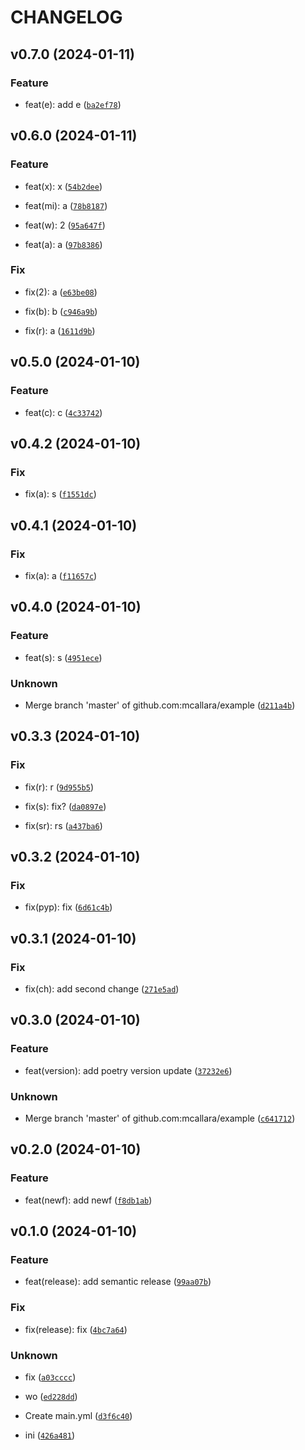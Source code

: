 # CHANGELOG



## v0.7.0 (2024-01-11)

### Feature

* feat(e): add e ([`ba2ef78`](https://github.com/mcallara/example/commit/ba2ef782c90b7543a5e3605e65c0a9eb3e62555a))


## v0.6.0 (2024-01-11)

### Feature

* feat(x): x ([`54b2dee`](https://github.com/mcallara/example/commit/54b2dee5ad1aef521f55405b78926cf772f397da))

* feat(mi): a ([`78b8187`](https://github.com/mcallara/example/commit/78b81870a7bcd57ec3fab863de352cbe20dcf7b6))

* feat(w): 2 ([`95a647f`](https://github.com/mcallara/example/commit/95a647f956cbe9dda1625dfa40f876aa738a6d13))

* feat(a): a ([`97b8386`](https://github.com/mcallara/example/commit/97b8386d12bbba5fea8b0ce62e79e707c30a9dc6))

### Fix

* fix(2): a ([`e63be08`](https://github.com/mcallara/example/commit/e63be08aeda2e14939e4b1152e16e6df83896443))

* fix(b): b ([`c946a9b`](https://github.com/mcallara/example/commit/c946a9be7328be691f48a4af1998a70bd4f7b256))

* fix(r): a ([`1611d9b`](https://github.com/mcallara/example/commit/1611d9bb949be26a62fec2685e23916e13d9b89c))


## v0.5.0 (2024-01-10)

### Feature

* feat(c): c ([`4c33742`](https://github.com/mcallara/example/commit/4c33742c66934546206dfbf31659e9af4c30c695))


## v0.4.2 (2024-01-10)

### Fix

* fix(a): s ([`f1551dc`](https://github.com/mcallara/example/commit/f1551dc3610435dd38c9a1d7914f921a5b9a95cc))


## v0.4.1 (2024-01-10)

### Fix

* fix(a): a ([`f11657c`](https://github.com/mcallara/example/commit/f11657c7cdfa3feff774bffd61d0723d6e1a9af0))


## v0.4.0 (2024-01-10)

### Feature

* feat(s): s ([`4951ece`](https://github.com/mcallara/example/commit/4951ece8e804560f4ffdfcf7250a271f3e963c65))

### Unknown

* Merge branch &#39;master&#39; of github.com:mcallara/example ([`d211a4b`](https://github.com/mcallara/example/commit/d211a4b65e98c68eff7e6ffaef14f7413f06057e))


## v0.3.3 (2024-01-10)

### Fix

* fix(r): r ([`9d955b5`](https://github.com/mcallara/example/commit/9d955b524b17d822e5248c87dcdd890e38e47553))

* fix(s): fix? ([`da0897e`](https://github.com/mcallara/example/commit/da0897e5f1bf3c0aa2cc754059157c63dff3537b))

* fix(sr): rs ([`a437ba6`](https://github.com/mcallara/example/commit/a437ba69c88a5fe0346e09138f540157d071f356))


## v0.3.2 (2024-01-10)

### Fix

* fix(pyp): fix ([`6d61c4b`](https://github.com/mcallara/example/commit/6d61c4be9c055884bd5d54f48a4649a2dc202969))


## v0.3.1 (2024-01-10)

### Fix

* fix(ch): add second change ([`271e5ad`](https://github.com/mcallara/example/commit/271e5ad340c8b663262dd50dc8e5089c4b10d047))


## v0.3.0 (2024-01-10)

### Feature

* feat(version): add poetry version update ([`37232e6`](https://github.com/mcallara/example/commit/37232e67c1aea9e016dd0b712992581831af2be3))

### Unknown

* Merge branch &#39;master&#39; of github.com:mcallara/example ([`c641712`](https://github.com/mcallara/example/commit/c64171283de83042635ad289d18df504d28ee9e3))


## v0.2.0 (2024-01-10)

### Feature

* feat(newf): add newf ([`f8db1ab`](https://github.com/mcallara/example/commit/f8db1abd7d7405b4aac87fa8886566ec9b07c82a))


## v0.1.0 (2024-01-10)

### Feature

* feat(release): add semantic release ([`99aa07b`](https://github.com/mcallara/example/commit/99aa07b524a3588c08abbc47c76d5172f8c085a0))

### Fix

* fix(release): fix ([`4bc7a64`](https://github.com/mcallara/example/commit/4bc7a64333bc96ccea86b7c46e197bd480aef3c7))

### Unknown

* fix ([`a03cccc`](https://github.com/mcallara/example/commit/a03cccc75a90fbabdb5a135c07e3ad484e959ba7))

* wo ([`ed228dd`](https://github.com/mcallara/example/commit/ed228dd6904928c2fe42b679ac59040fa1b3e1bd))

* Create main.yml ([`d3f6c40`](https://github.com/mcallara/example/commit/d3f6c401f08a640a5365d3e9b2a771dc871827e1))

* ini ([`426a481`](https://github.com/mcallara/example/commit/426a481f62212a8c21aba23fa12bdfbe0766c4c2))
